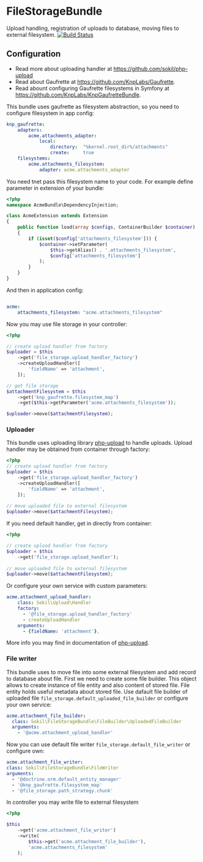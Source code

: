 # FileStorageBundle

Upload handling, registration of uploads to database, moving files to external filesystem.
[![Build Status](https://travis-ci.org/sokil/FileStorageBundle.svg?branch=master)](https://travis-ci.org/sokil/FileStorageBundle)

## Configuration

* Read more about uploading handler at https://github.com/sokil/php-upload
* Read about Gaufrette at https://github.com/KnpLabs/Gaufrette.
* Read abount configuring Gaufrette filesystems in Symfony at https://github.com/KnpLabs/KnpGaufretteBundle.

This bundle uses gaufrette as filesystem abstraction, so you need to configure filesystem in app config:
```yaml
knp_gaufrette:
    adapters:
        acme.attachments_adapter:
            local:
                directory:  "%kernel.root_dir%/attachments"
                create:     true
    filesystems:
        acme.attachments_filesystem:
            adapter: acme.attachments_adapter
```

You need tnet pass this filesystem name to your code. For example define parameter in extension of your bundle:

```php
<?php
namespace AcmeBundle\DependencyInjection;

class AcmeExtension extends Extension
{
    public function load(array $configs, ContainerBuilder $container)
    {
        if (isset($config['attachments_filesystem'])) {
            $container->setParameter(
                $this->getAlias() . '.attachments_filesystem',
                $config['attachments_filesystem']
            );
        }
    }
}
```

And then in application config:

```yaml

acme:
    attachments_filesystem: "acme.attachments_filesystem"
```

Now you may use file storage in your controller:
```php
<?php

// create upload handler from factory
$uploader = $this
    ->get('file_storage.upload_handler_factory')
    ->createUploadHandler([
        'fieldName' => 'attachment',
    ]);

// get file storage
$attachmentFilesystem = $this
    ->get('knp_gaufrette.filesystem_map')
    ->get($this->getParameter('acme.attachments_filesystem'));

$uploader->move($attachmentFilesystem);
```

### Uploader

This bundle uses uploading library [php-upload](http://github.com/sokil/php-upload) to handle uploads. 
Upload handler may be obtained from container through factory:

```php
<?php
// create upload handler from factory
$uploader = $this
    ->get('file_storage.upload_handler_factory')
    ->createUploadHandler([
        'fieldName' => 'attachment',
    ]);
    
// move uploaded file to external filesystem
$uploader->move($attachmentFilesystem);
```

If you need default handler, get in directly from container:

```php
<?php

// create upload handler from factory
$uploader = $this
    ->get('file_storage.upload_handler');
    
// move uploaded file to external filesystem
$uploader->move($attachmentFilesystem);
```

Or configure your own service with custom parameters:
```yaml
acme.attachment_upload_handler:
    class: Sokil\Upload\Handler
    factory:
      - '@file_storage.upload_handler_factory'
      - createUploadHandler
    arguments: 
      - {fieldName: 'attachment'},
```

More info you may find in documentation of [php-upload](http://github.com/sokil/php-upload).

### File writer

This bundle uses to move file into some external filesystem and add record to database about file.
First we need to create some file builder. This object allows to create instance of file entity and also 
content of stored file. File entity holds useful metadata about stored file. Use dafault file builder 
of uploaded file `file_storage.default_uploaded_file_builder` or configure your own service:
  
```yaml
acme.attachment_file_builder:
  class: Sokil\FileStorageBundle\FileBuilder\UploadedFileBuilder
  arguments:
    - '@acme.attachment_upload_handler'
```

Now you can use default file writer `file_storage.default_file_writer` or configure own:

```yaml
acme.attachment_file_writer:
class: Sokil\FileStorageBundle\FileWriter
arguments:
  - '@doctrine.orm.default_entity_manager'
  - '@knp_gaufrette.filesystem_map'
  - '@file_storage.path_strategy.chunk'
```

In controller you may write file to external filesystem

```php
<?php

$this
    ->get('acme.attachment_file_writer')
    ->write(
        $this->get('acme.attachment_file_builder'),
        'acme.attachments_filesystem'
    );
```

